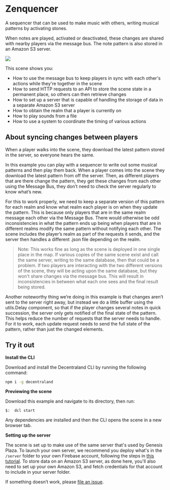 # Zenquencer

A sequencer that can be used to make music with others, writing musical patterns by activating stones.

When notes are played, activated or deactivated, these changes are shared with nearby players via the message bus. The note pattern is also stored in an Amazon S3 server.

![](screenshot/zenquencer.gif)

This scene shows you:
- How to use the message bus to keep players in sync with each other's actions while they're together in the scene
- How to send HTTP requests to an API to store the scene state in a permanent place, so others can then retrieve changes
- How to set up a server that is capable of handling the storage of data in a separate Amazon S3 server
- How to obtain the realm that a player is currently on
- How to play sounds from a file
- How to use a system to coordinate the timing of various actions


## About syncing changes between players

When a player walks into the scene, they download the latest pattern stored in the server, so everyone hears the same.

In this example you can play with a sequencer to write out some musical patterns and then play them back. When a player comes into the scene they download the latest pattern from off the server. Then, as different players that are there change the pattern, they get these changes from each other using the Message Bus, they don’t need to check the server regularly to know what’s new.

For this to work properly, we need to keep a separate version of this pattern for each realm and know what realm each player is on when they update the pattern. This is because only players that are in the same realm message each other via the Message Bus. There would otherwise be odd inconsistencies in what the pattern ends up being when players that are in different realms modify the same pattern without notifying each other. The scene includes the player’s realm as part of the requests it sends, and the server then handles a different .json file depending on the realm.

> Note: This works fine as long as the scene is deployed in one single place in the map. If various copies of the same scene exist and call the same server, writing to the same database, then that could be a problem. If two players are interacting with the two different versions of the scene, they will be acting upon the same database, but they won't share changes via the message bus. This will result in inconsistencies in between what each one sees and the final result being stored.

Another noteworthy thing we’re doing in this example is that changes aren’t sent to the server right away, but instead we do a little buffer using the utils.Delay component, so that if the player changes several notes in quick succession, the server only gets notified of the final state of the pattern. This helps reduce the number of requests that the server needs to handle. For it to work, each update request needs to send the full state of the pattern, rather than just the changed elements.


## Try it out

**Install the CLI**

Download and install the Decentraland CLI by running the following command:

```bash
npm i -g decentraland
```

**Previewing the scene**

Download this example and navigate to its directory, then run:

```
$:  dcl start
```

Any dependencies are installed and then the CLI opens the scene in a new browser tab.

**Setting up the server**

The scene is set up to make use of the same server that's used by Genesis Plaza. To launch your own server, we recommend you deploy what's in the `/server` folder to your own Firebase account, following the steps in [this tutorial](https://decentraland.org/blog/tutorials/servers-part-2/). To store data on an Amazon S3 server, as done here, you'll also need to set up your own Amazon S3, and fetch credentials for that account to include in your server folder.


If something doesn’t work, please [file an issue](https://github.com/decentraland-scenes/Awesome-Repository/issues/new).
